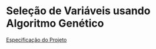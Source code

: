 # Seleção de Variáveis usando Algoritmo Genético

[Especificação do Projeto](https://github.com/AndersonAlencarBarros/IC/blob/main/Sele%C3%A7%C3%A3o%20de%20Varia%C3%A7%C3%B5es%20usando%20Algoritmo%20Gen%C3%A9tico/EspecificacaoProjeto1.pdf)
